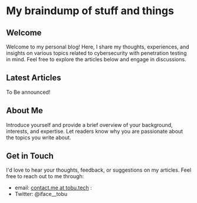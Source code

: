 # My braindump of stuff and things

## Welcome

Welcome to my personal blog! Here, I share my thoughts, experiences, and insights on various topics related to cybersecurity with penetration testing in mind. Feel free to explore the articles below and engage in discussions.

## Latest Articles

To Be announced!

## About Me

Introduce yourself and provide a brief overview of your background, interests, and expertise. Let readers know why you are passionate about the topics you write about.

## Get in Touch

I'd love to hear your thoughts, feedback, or suggestions on my articles. Feel free to reach out to me through:

- email: [contact.me at tobu.tech](<contact.me at tobu.tech>) :
- Twitter: @iface__tobu
